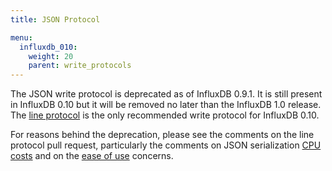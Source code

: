 ```yaml
---
title: JSON Protocol

menu:
  influxdb_010:
    weight: 20
    parent: write_protocols
---
```


The JSON write protocol is deprecated as of InfluxDB 0.9.1.
It is still present in InfluxDB 0.10 but it will be removed no later than the InfluxDB 1.0 release.
The [line protocol](/influxdb/v0.11/write_protocols/line/) is the only recommended write protocol for InfluxDB 0.10.

For reasons behind the deprecation, please see the comments on the line protocol pull request, particularly the comments on JSON serialization [CPU costs](https://github.com/influxdb/influxdb/pull/2696#issuecomment-106968181) and on the [ease of use](https://github.com/influxdb/influxdb/pull/2696#issuecomment-107043910) concerns.

